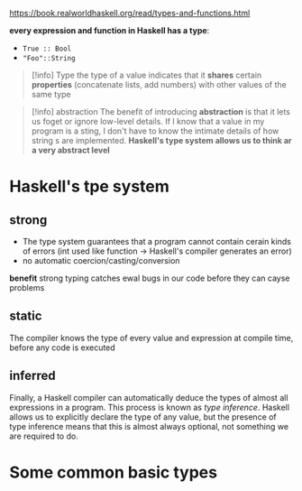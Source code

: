 https://book.realworldhaskell.org/read/types-and-functions.html

**every expression and function in Haskell has a type**:
- `True :: Bool`
- `"Foo"::String`

>[!info] Type
>the type of a value indicates that it **shares** certain **properties** (concatenate lists, add numbers) with other values of the same type

 >[!info] abstraction
 >The benefit of introducing **abstraction** is that it lets us foget or ignore low-level details.
 >If I know that a value in my program is a sting, I don't have to know the intimate details of how string s are implemented.
 >**Haskell's type system allows us to think ar a very abstract level**
 
 
# Haskell's tpe system
## strong
- The type system guarantees that a program cannot contain cerain kinds of errors (int used like function -> Haskell's compiler generates an error)
- no automatic coercion/casting/conversion

**benefit** strong typing catches ewal bugs in our code before they can cayse problems


## static
The compiler knows the type of every value and expression at compile time, before any code is executed

## inferred
Finally, a Haskell compiler can automatically deduce the types of almost all expressions in a program. This process is known as _type inference_. Haskell allows us to explicitly declare the type of any value, but the presence of type inference means that this is almost always optional, not something we are required to do.


# Some common basic types



